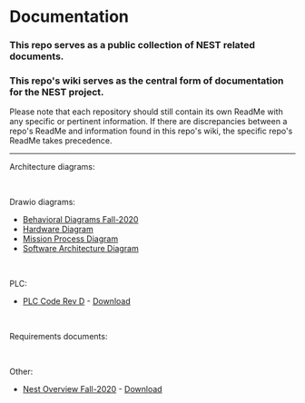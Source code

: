 # Documentation
### This repo serves as a public collection of NEST related documents.
### This repo's wiki serves as the central form of documentation for the NEST project.

Please note that each repository should still contain its own ReadMe with any specific or pertinent information. If there are discrepancies between a repo's ReadMe and information found in this repo's wiki, the specific repo's ReadMe takes precedence.

---

Architecture diagrams:

<br/>

Drawio diagrams:
- [Behavioral Diagrams Fall-2020](https://app.diagrams.net/?chrome=0&gapi=0&db=0&url=https%3A%2F%2Fraw.githubusercontent.com%2Fimpress-msu%2FDocumentation%2Fmain%2FDrawio-Diagrams%2FBehavioral-Diagrams_Fall-2020.drawio)
- [Hardware Diagram](https://app.diagrams.net/?chrome=0&gapi=0&db=0&url=https%3A%2F%2Fraw.githubusercontent.com%2Fimpress-msu%2FDocumentation%2Fmain%2FDrawio-Diagrams%2FHardware-Diagram.drawio)
- [Mission Process Diagram](https://app.diagrams.net/?chrome=0&url=https://raw.githubusercontent.com/impress-msu/Documentation/main/Drawio-Diagrams/Mission-Process-Diagram.drawio)
- [Software Architecture Diagram](https://app.diagrams.net/?chrome=0&url=https://raw.githubusercontent.com/impress-msu/Documentation/main/Drawio-Diagrams/Software-Architecture-Diagram.drawio)

<br/>

PLC:
- [PLC Code Rev D](https://github.com/impress-msu/Documentation/blob/main/PLC/PLC_Code_RevD.pdf) - [Download](https://github.com/impress-msu/Documentation/raw/main/PLC/PLC_Code_RevD.pdf)

<br/>

Requirements documents:

<br/>

Other:
- [Nest Overview Fall-2020](https://github.com/impress-msu/Documentation/blob/main/Other/NEST-Overview_Fall-2020.pdf) - [Download](https://github.com/impress-msu/Documentation/raw/main/Other/NEST-Overview_Fall-2020.pdf)

<br/>

<!-- PDF
Links structure as:

https://github.com/impress-msu/Documentation/
{'blob' for view; 'raw' for download}
/main/
{Folder Path}/
{File Name}.pdf

Examples:
https://github.com/impress-msu/Documentation/blob/main/PLC/PLC_Code_RevD.pdf
https://github.com/impress-msu/Documentation/raw/main/PLC/PLC_Code_RevD.pdf
-->

<!-- Drawio 
Links structured as:

https://app.diagrams.net/?chrome=0&url={URL link when you click 'download' on GitHub}

Example:
https://app.diagrams.net/?chrome=0&url=
https://raw.githubusercontent.com/impress-msu/Documentation/main/Drawio-Diagrams/Behavioral-Diagrams_Fall-2020.drawio
-->